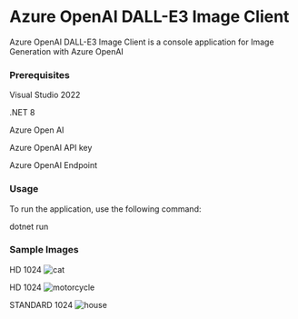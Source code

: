 # Azure OpenAI DALL-E3 Image Client
Azure OpenAI DALL-E3 Image Client is a console application for Image Generation with Azure OpenAI

### Prerequisites

Visual Studio 2022

.NET 8

Azure Open AI

Azure OpenAI API key

Azure OpenAI Endpoint

### Usage

To run the application, use the following command:

dotnet run <prompt> <outputFileName>

### Sample Images

HD 1024
![cat](https://github.com/donpotts/AzureOpenAIDalle3ImageClient/assets/16153517/d71f1a23-5fa4-4447-8438-e6e63ec380a5)

HD 1024
![motorcycle](https://github.com/donpotts/AzureOpenAIDalle3ImageClient/assets/16153517/0f7cb395-dbce-47de-842b-19e0622ae86d)

STANDARD 1024
![house](https://github.com/donpotts/AzureOpenAIDalle3ImageClient/assets/16153517/f14612f4-32a4-4705-a50c-cc584e3022c4)
